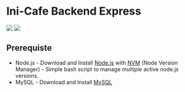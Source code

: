 # Ini-Cafe Backend Express
![](https://img.shields.io/badge/Code%20Style-Standard-blue)
![](https://img.shields.io/badge/Dependencies-Express-informational)

## Prerequiste
- Node.js - Download and Install [Node.js](https://nodejs.org/en/) with [NVM](https://github.com/creationix/nvm) (Node Version Manager) - Simple bash script to manage multiple active node.js versions.
- MySQL - Download and Install [MySQL](https://www.mysql.com/downloads/) 